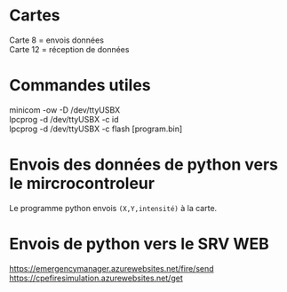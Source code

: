 # Cartes
Carte 8 = envois données  
Carte 12 = réception de données

# Commandes utiles

minicom -ow -D /dev/ttyUSBX  
lpcprog -d /dev/ttyUSBX -c id  
lpcprog -d /dev/ttyUSBX -c flash [program.bin]  

# Envois des données de python vers le mircrocontroleur

Le programme python envois ```(X,Y,intensité)``` à la carte.

# Envois de python vers le SRV WEB

https://emergencymanager.azurewebsites.net/fire/send  
https://cpefiresimulation.azurewebsites.net/get
